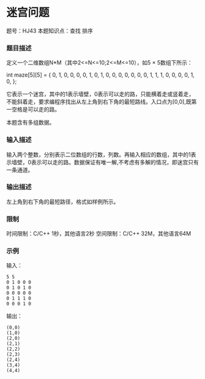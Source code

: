 # 迷宫问题

题号：HJ43
本题知识点：查找 排序

### 题目描述

定义一个二维数组N*M（其中2<=N<=10;2<=M<=10），如5 × 5数组下所示：


int maze[5][5] = {
0, 1, 0, 0, 0,
0, 1, 0, 1, 0,
0, 0, 0, 0, 0,
0, 1, 1, 1, 0,
0, 0, 0, 1, 0,
};


它表示一个迷宫，其中的1表示墙壁，0表示可以走的路，只能横着走或竖着走，不能斜着走，要求编程序找出从左上角到右下角的最短路线。入口点为[0,0],既第一空格是可以走的路。


本题含有多组数据。

### 输入描述

输入两个整数，分别表示二位数组的行数，列数。再输入相应的数组，其中的1表示墙壁，0表示可以走的路。数据保证有唯一解,不考虑有多解的情况，即迷宫只有一条通道。

### 输出描述

左上角到右下角的最短路径，格式如样例所示。

### 限制

时间限制：C/C++ 1秒，其他语言2秒 
空间限制：C/C++ 32M，其他语言64M

### 示例

输入：
```
5 5
0 1 0 0 0
0 1 0 1 0
0 0 0 0 0
0 1 1 1 0
0 0 0 1 0
```

输出：
```
(0,0)
(1,0)
(2,0)
(2,1)
(2,2)
(2,3)
(2,4)
(3,4)
(4,4)
```